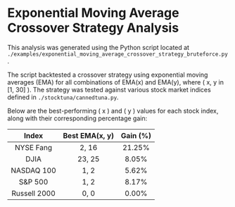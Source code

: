 # Exponential Moving Average Crossover Strategy Analysis

This analysis was generated using the Python script located at `./examples/exponential_moving_average_crossover_strategy_bruteforce.py`.

The script backtested a crossover strategy using exponential moving averages (EMA) for all combinations of EMA(x) and EMA(y), where \( x, y in [1, 30] \). The strategy was tested against various stock market indices defined in `./stocktuna/cannedtuna.py`.

Below are the best-performing \( x \) and \( y \) values for each stock index, along with their corresponding percentage gain:

| **Index**         | **Best EMA(x, y)** | **Gain (%)** |
|:------------------:|:------------------:|:------------:|
| NYSE Fang         |       2, 16        |    21.25%    |
| DJIA              |       23, 25       |    8.05%     |
| NASDAQ 100        |        1, 2        |    5.62%     |
| S&P 500           |        1, 2        |    8.17%     |
| Russell 2000      |        0, 0        |    0.00%     |